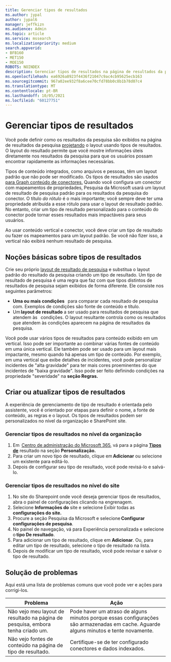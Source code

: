```yaml
---
title: Gerenciar tipos de resultados
ms.author: jypal
author: jypal6
manager: jeffkizn
ms.audience: Admin
ms.topic: article
ms.service: mssearch
ms.localizationpriority: medium
search.appverid:
- BFB160
- MET150
- MOE150
ROBOTS: NOINDEX
description: Gerenciar tipos de resultados na página de resultados da pesquisa
ms.openlocfilehash: ea6926a8923f4436f21047c9ac4cb95625ecb163
ms.sourcegitcommit: 967a02ee932f8a6cee70cfd78bb0c8b1b78d07c4
ms.translationtype: MT
ms.contentlocale: pt-BR
ms.lasthandoff: 10/05/2021
ms.locfileid: "60127751"
---
```

# <a name="manage-result-types"></a>Gerenciar tipos de resultados

Você pode definir como os resultados da pesquisa são exibidos na página de resultados da pesquisa [projetando](customize-results-layout.md) o layout usando tipos de resultados. O layout do resultado permite que você mostre informações úteis diretamente nos resultados da pesquisa para que os usuários possam encontrar rapidamente as informações necessárias.

Tipos de conteúdo integrados, como arquivos e pessoas, têm um layout padrão que não pode ser modificado. Os tipos de resultados são usados [para Graph conteúdo de conectores.](connectors-overview.md) Quando você configura um conector com mapeamentos de propriedades, Pesquisa da Microsoft usará um layout de resultado de pesquisa padrão para os resultados da pesquisa do conector. O título *do rótulo* é o mais importante; você sempre deve ter uma propriedade atribuída a esse rótulo para usar o layout de resultado padrão. No entanto, criar um tipo de resultado personalizado para o conteúdo do conector pode tornar esses resultados mais impactáveis para seus usuários.

Ao usar conteúdo vertical e conector, você deve criar um tipo de resultado ou fazer os mapeamentos para um layout padrão. Se você não fizer isso, a vertical não exibirá nenhum resultado de pesquisa.

## <a name="understanding-result-types"></a>Noções básicas sobre tipos de resultados

Crie seu próprio [layout de resultado de pesquisa](customize-results-layout.md) e substitua o layout padrão do resultado da pesquisa criando um tipo de resultado. Um tipo de resultado de pesquisa é uma regra que faz com que tipos distintos de resultados de pesquisa sejam exibidos de forma diferente. Ele consiste nos seguintes parâmetros:

- **Uma ou mais condições**   para comparar cada resultado de pesquisa com. Exemplos de condições são fonte de conteúdo e título.
- Um **layout de resultado** a ser usado para resultados de pesquisa que atendem às   condições. O layout resultante controla como os resultados que atendem às condições aparecem na página de resultados da pesquisa.

Você pode usar vários tipos de resultados para conteúdo exibido em um vertical. Isso pode ser importante ao combinar várias fontes de conteúdo em uma única vertical. Ele também pode ser usado para um layout mais impactante, mesmo quando há apenas um tipo de conteúdo. Por exemplo, em uma vertical que exibe detalhes de incidentes, você pode personalizar incidentes de "alta gravidade" para ter mais cores proeminentes do que incidentes de "baixa gravidade". Isso pode ser feito definindo condições na propriedade "severidade" na **seção Regras.**

## <a name="create-or-update-result-types"></a>Criar ou atualizar tipos de resultados

A experiência de gerenciamento de tipo de resultado é orientada pelo assistente, você é orientado por etapas para definir o nome, a fonte de conteúdo, as regras e o layout. Os tipos de resultados podem ser personalizados no nível da organização e SharePoint site.

### <a name="manage-organization-level-result-types"></a>Gerenciar tipos de resultados no nível da organização

1. Em  [Centro de administração do Microsoft 365](https://admin.microsoft.com/), vá para a página [**Tipos de**](https://admin.microsoft.com/Adminportal/Home#/MicrosoftSearch/resulttypes) resultado na seção **Personalização.**
2. Para criar um novo tipo de resultado, clique em **Adicionar** ou selecione um existente para editá-lo.
3. Depois de configurar seu tipo de resultado, você pode revisá-lo e salvá-lo.

### <a name="manage-site-level-result-types"></a>Gerenciar tipos de resultados no nível do site

1. No site do Sharepoint onde você deseja gerenciar tipos de resultados, abra o painel de configurações clicando na engrenagem.
2. Selecione **Informações do** site e selecione Exibir todas as **configurações do site.**  
3. Procure a seção Pesquisa da Microsoft e selecione **Configurar configurações de pesquisa**.
4. No painel de navegação, vá para Experiência personalizada e selecione o **tipo De resultado**.
5. Para adicionar um tipo de resultado, clique em **Adicionar**. Ou, para editar um tipo de resultado, selecione o tipo de resultado na lista.
6. Depois de modificar um tipo de resultado, você pode revisar e salvar o tipo de resultado.

## <a name="troubleshooting"></a>Solução de problemas

Aqui está uma lista de problemas comuns que você pode ver e ações para corrigi-los.

|Problema  |Ação  |
|---------|---------|
| Não vejo meu layout de resultado na página de pesquisa, embora tenha criado um. | Pode haver um atraso de alguns minutos porque essas configurações são armazenadas em cache. Aguarde alguns minutos e tente novamente.        |
| Não vejo fontes de conteúdo na página de tipo de resultado. | Certifique-se de ter configurado conectores e dados indexados.   |
